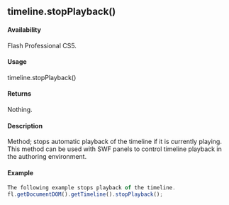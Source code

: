 ## timeline.stopPlayback()

#### Availability

Flash Professional CS5.

#### Usage

timeline.stopPlayback()

#### Returns

Nothing.

#### Description

Method; stops automatic playback of the timeline if it is currently playing. This method can be used with SWF panels to control timeline playback in the authoring environment.

#### Example

```javascript
The following example stops playback of the timeline.
fl.getDocumentDOM().getTimeline().stopPlayback();

```